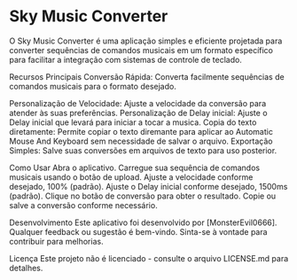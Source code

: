 # Sky Music Converter

O Sky Music Converter é uma aplicação simples e eficiente projetada para converter sequências de comandos musicais em um formato específico para facilitar a integração com sistemas de controle de teclado.

Recursos Principais
Conversão Rápida: Converta facilmente sequências de comandos musicais para o formato desejado.

Personalização de Velocidade: Ajuste a velocidade da conversão para atender às suas preferências.
Personalização de Delay inicial: Ajuste o Delay inicial que levará para iniciar a tocar a musica.
Copia do texto diretamente: Permite copiar o texto diremante para aplicar ao Automatic Mouse And Keyboard sem necessidade de salvar o arquivo.
Exportação Simples: Salve suas conversões em arquivos de texto para uso posterior.

Como Usar
Abra o aplicativo.
Carregue sua sequência de comandos musicais usando o botão de upload.
Ajuste a velocidade conforme desejado, 100% (padrão).
Ajuste o Delay inicial conforme desejado, 1500ms (padrão).
Clique no botão de conversão para obter o resultado.
Copie ou salve a conversão conforme necessário.

Desenvolvimento
Este aplicativo foi desenvolvido por [MonsterEvil0666]. Qualquer feedback ou sugestão é bem-vindo. Sinta-se à vontade para contribuir para melhorias.

Licença
Este projeto não é licenciado - consulte o arquivo LICENSE.md para detalhes.

